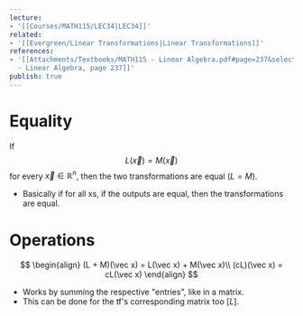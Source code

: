 ```yaml
---
lecture:
- '[[Courses/MATH115/LEC34|LEC34]]'
related:
- '[[Evergreen/Linear Transformations|Linear Transformations]]'
references:
- '[[Attachments/Textbooks/MATH115 - Linear Algebra.pdf#page=237&selection=11,0,11,50|MATH115
  - Linear Algebra, page 237]]'
publish: true
---
```


# Equality
If
$$
L(\vec x) = M(\vec x)
$$
for every $\vec x \in \mathbb R^n$, then the two transformations are equal ($L = M$).

- Basically if for all xs, if the outputs are equal, then the transformations are equal.

# Operations
$$
\begin{align}
(L + M)(\vec x) = L(\vec x) + M(\vec x)\\
(cL)(\vec x) = cL(\vec x)
\end{align}
$$
- Works by summing the respective "entries", like in a matrix.
- This can be done for the tf's corresponding matrix too $[ L ]$.